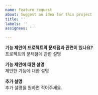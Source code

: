 ```yaml
---
name: Feature request
about: Suggest an idea for this project
title: ''
labels: ''
assignees: ''

---
```


**기능 제안이 프로젝트의 문제점과 관련이 있나요?** <br>
프로젝트의 문제점에 관한 설명

**기능 제안에 대한 설명** <br>
제안한 기능에 대한 설명

**추가 설명**<br>
추가 설명을 원하면 적어주세요.
